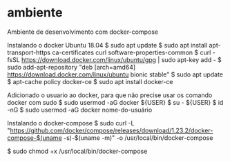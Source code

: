 # ambiente
Ambiente de desenvolvimento com docker-compose

Instalando o docker
Ubuntu 18.04
$ sudo apt update
$ sudo apt install apt-transport-https ca-certificates curl software-properties-common
$ curl -fsSL https://download.docker.com/linux/ubuntu/gpg | sudo apt-key add -
$ sudo add-apt-repository "deb [arch=amd64] https://download.docker.com/linux/ubuntu bionic stable"
$ sudo apt update
$ apt-cache policy docker-ce
$ sudo apt install docker-ce

Adicionado o usuario ao docker, para que não precise usar os comando docker com sudo
$ sudo usermod -aG docker ${USER}
$ su - ${USER}
$ id -nG
$ sudo usermod -aG docker nome-do-usuário

Instalando o docker-compose
$ sudo curl -L "https://github.com/docker/compose/releases/download/1.23.2/docker-compose-$(uname -s)-$(uname -m)" -o /usr/local/bin/docker-compose

$ sudo chmod +x /usr/local/bin/docker-compose
